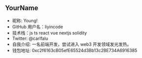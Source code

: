 ## YourName

- 昵称: Young!
- GitHub 用户名：liyincode  
- 技术栈：js ts react vue nextjs solidity
- Twitter: @carlfalu   
- 自我介绍: 一名前端开发，尝试进入 web3 开发领域发光发热。
- 钱包地址: 0xc2f6163cB05efE65524d3Bb13c2BE734A6916385
